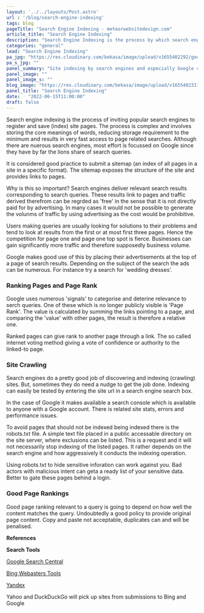 ```yaml
---
layout: '../../layouts/Post.astro'
url : '/blog/search-engine-indexing'
tags: blog
pageTitle: "Search Engine Indexing - meteorwebsitedesign.com"
article_title: "Search Engine Indexing"
description: "Search Engine Indexing is the process by which search engines organise information before a search to enable super-fast responses to queries."
categories: "general"
lead: "Search Engine Indexing"
pa_jpg: "https://res.cloudinary.com/bekasa/image/upload/v1655402292/google_search_igty4i.webp"
pa_s_jpg: ""
panel_summary: "Site indexing by search engines and especially Google can generate invaluable visitor traffic and consequent monetary value"
panel_image: ""
panel_image_s: ""
blog_image: "https://res.cloudinary.com/bekasa/image/upload/v1655402311/google_search_s_sjqcie.webp"
panel_title: "Search Engine Indexing"
date:   "2022-06-15T11:00:00" 
draft: false
---
```


Search engine indexing is the process of inviting popular search engines to register and save (index) site pages. The process is complex and involves storing the core meanings of words, reducing storage requirement to the minimum and results in very fast access to page related searches. Although there are nuerous search engines, most effort is focussed on Google since they have by far the lions share of search queries.

It is considered good practice to submit a sitemap (an index of all pages in a site in a specific format). The sitemap exposes the structure of the site and provides links to pages.

Why is this so important? Search engines deliver relevant search results corresponding to search queries. These results link to pages and traffic derived therefrom can be regrded as 'free' in the sense that it is not directly paid for by advertising. In many cases it would not be possible to generate the volunms of traffic by using advertising as the cost would be prohibitive.

 Users making queries are usually looking for solutions to their problems and tend to look at results from the first or at most first three pages. Hence the competition for page one and page one top spot is fierce. Businesses can gain significantly more traffic and therefore supposedly business volume. 

 Google makes good use of this by placing their advertisements at the top of a page of search results. Depending on the subject of the search the ads can be numerous. For instance try a search for 'wedding dresses'.


### Ranking Pages and Page Rank

Google uses numerous 'signals' to categorise and deterine relevance to serch queries. One of these which is no longer publicly visible is 'Page Rank'. The value is calculated by summing the links pointing to a page, and comparing the 'value' with other pages, the result is therefore a relative one.

Ranked pages can give rank to another page through a link. The so called internet voting method giving a vote of confidence or authority to the linked-to page.

### Site Crawling

Search engines do a pretty good job of discovering and indexing (crawling) sites. But, sometimes they do need a nudge to get the job done. Indexing can easily be tested by entering the site url in a search engine search box.

In the case of Google it makes available a search console which is available to anyone with a Google account. There is related site stats, errors and performance issues.

To avoid pages that should not be indexed being indexed there is the robots.txt file. A simple text file placed in a public accessable directory on the site server, where exclusions can be listed. This is a request and it will not necessarily stop indexing of the listed pages. It rather depends on the search engine and how aggressively it conducts the indexing operation.

Using robots.txt to hide sensitive inforation can work against you. Bad actors with malicious intent can geta a ready list of your sensitive data. Better to gate these pages behind a login.

### Good Page Rankings

Good page ranking relevant to a query is going to depend on how well the content matches the query. Undoubtedly a good policy to provide original page content. Copy and paste not acceptable, duplicates can and will be penalised.


**References**

**Search Tools**

<a href="https://developers.google.com/search" target="_blank"> Google Search Central</a>

<a href="https://www.bing.com/webmasters/about" target="_blank">Bing Webasters Tools</a>

<a href="https://webmaster.yandex.com/welcome/" target="_blank">Yandex</a>

Yahoo and DuckDuckGo will pick up sites from submissions to Bing and Google